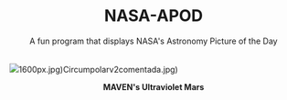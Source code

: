 <div align="center">
  <h1>
    NASA-APOD
  </h1>
</div>
  
<div align="center">
  A fun program that displays NASA's Astronomy Picture of the Day
</div>

<br>

![](https://apod.nasa.gov/apod/image/2306/MavenMars2panel.png)1600px.jpg)Circumpolarv2comentada.jpg)

<p align = "center">
  <b>MAVEN's Ultraviolet Mars</b>
</p>
